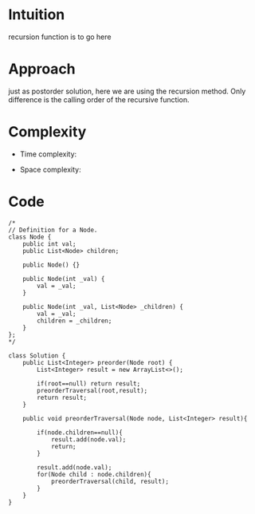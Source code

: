 # Intuition
recursion function is to go here

# Approach
just as postorder solution, here we are using the recursion method. Only difference is the calling order of the recursive function.

# Complexity
- Time complexity:
<!-- Add your time complexity here, e.g. $$O(n)$$ -->

- Space complexity:
<!-- Add your space complexity here, e.g. $$O(n)$$ -->

# Code
```
/*
// Definition for a Node.
class Node {
    public int val;
    public List<Node> children;

    public Node() {}

    public Node(int _val) {
        val = _val;
    }

    public Node(int _val, List<Node> _children) {
        val = _val;
        children = _children;
    }
};
*/

class Solution {
    public List<Integer> preorder(Node root) {
        List<Integer> result = new ArrayList<>();

        if(root==null) return result;
        preorderTraversal(root,result);
        return result;
    }

    public void preorderTraversal(Node node, List<Integer> result){

        if(node.children==null){
            result.add(node.val);
            return;
        }

        result.add(node.val);
        for(Node child : node.children){
            preorderTraversal(child, result);
        }
    }
}
```